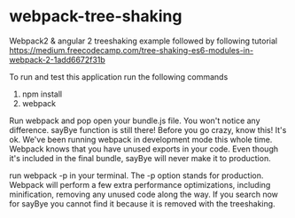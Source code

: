 # webpack-tree-shaking
Webpack2 &amp; angular 2 treeshaking example followed by following tutorial 
https://medium.freecodecamp.com/tree-shaking-es6-modules-in-webpack-2-1add6672f31b

To run and test this application run the following commands

1. npm install
2. webpack

Run webpack and pop open your bundle.js file. You won't notice any difference. sayBye function is still there! 
Before you go crazy, know this! It's ok. We've been running webpack in development mode 
this whole time. Webpack knows that you have unused exports in your code. Even though 
it's included in the final bundle, sayBye will never make it to production.

run webpack -p in your terminal. The -p option stands for production. Webpack will perform 
a few extra performance optimizations, including minification, removing any unused code along the way.
If you search now for sayBye you cannot find it because it is removed with the treeshaking.
